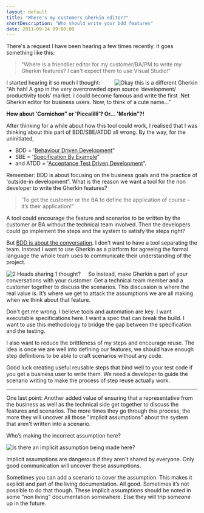 ```yaml
---
layout: default
title: "Where's my customers Gherkin editor?"
shortDescription: "Who should write your bdd features"
date: 2011-09-24 09:00:00
---
```

There's a request I have been hearing a few times recently. It goes something like this:

> "Where is a friendlier editor for my customer/BA/PM to write my Gherkin features? I can't expect them to use Visual Studio!"

<img src="/assets/images/gherkin-building.jpg" style="float: right;padding-left: 20px;" alt="Okay this is a different Gherkin"></img>

I started hearing it so much I thought: "Ah hah! A gap in the very overcrowded open source &lsquo;development/ productivity tools&rsquo; market. I could become famous and write the first .Net Gherkin editor for business users. Now, to think of a cute name..."

**How about 'Cornichon&rdquo; or 'Piccalilli'? Or... 'Merkin&rdquo;?!**

After thinking for a while about how this tool could work, I realised that I was thinking about this part of BDD/SBE/ATDD all wrong. By the way, for the uninitiated,

 * BDD = '[Behaviour Driven Development](http://dannorth.net/introducing-bdd/ "Introducing bdd by Dan North")&rdquo;
 * SBE = '[Specification By Example](http://specificationbyexample.com/key_ideas.html "Specification By Example by Gojko Adzic")&rdquo;
 * and ATDD = '[Acceptance Test Driven Development](http://testobsessed.com/blog/2008/12/08/acceptance-test-driven-development-atdd-an-overview/ "Elisabeth Hendrickson")&rdquo;.

Remember: BDD is about focusing on the business goals and the practice of 'outside-in development&rdquo;. What is the reason we want a tool for the non developer to write the Gherkin features?

> 'To get the customer or the BA to define the application of course &ndash; it&rsquo;s their application!"

A tool could encourage the feature and scenarios to be written by the customer or BA without the technical team involved. Then the developers could go implement the steps and the system to satisfy the steps right?

But [BDD is about the conversation](http://dannorth.net/whats-in-a-story/ "Dan North"). I don&rsquo;t want to have a tool separating the team. Instead I want to use Gherkin as a platform for agreeing the formal language the whole team uses to communicate their understanding of the project.

<img src="/assets/images/2headssharing.jpg" style="float: left;padding-right: 20px;" alt="2 Heads sharing 1 thought?"></img>

So instead, make Gherkin a part of your conversations with your customer. Get a technical team member and a customer together to discuss the scenarios. This discussion is where the real value is. It&rsquo;s where we get to attack the assumptions we are all making when we think about that feature.

Don't get me wrong. I believe tools and automation are key. I want executable specifications here. I want a spec that can break the build. I want to use this methodology to bridge the gap between the specification and the testing.

I also want to reduce the brittleness of my steps and encourage reuse. The idea is once we are well into defining our features, we should have enough step definitions to be able to craft scenarios without any code.

Good luck creating useful reusable steps that bind well to your test code if you get a business user to write them. We need a developer to guide the scenario writing to make the process of step reuse actually work.

* * *

One last point: Another added value of ensuring that a representative from the business as well as the technical side get together to discuss the features and scenarios. The more times they go through this process, the more they will uncover all those "implicit assumptions" about the system that aren't written into a scenario.

Who&rsquo;s making the incorrect assumption here?

<img src="/assets/images/geekandpoke-followingme.jpg" alt="Is there an implicit assumption being made here?"></img>

Implicit assumptions are dangerous if they aren't shared by everyone. Only good communication will uncover these assumptions.

Sometimes you can add a scenario to cover the assumption. This makes it explicit and part of the living documentation. All good. Sometimes it&rsquo;s not possible to do that though. These implicit assumptions should be noted in some "non living" documentation somewhere. Else they will trip someone up in the future.
